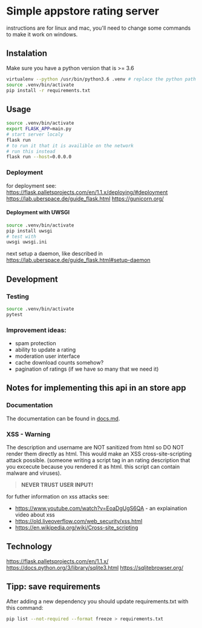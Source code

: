 # Simple appstore rating server

instructions are for linux and mac, you'll need to change some commands to make it work on windows.

## Instalation

Make sure you have a python version that is >= 3.6 

```bash
virtualenv --python /usr/bin/python3.6 .venv # replace the python path to your python version
source .venv/bin/activate
pip install -r requirements.txt
```

## Usage

```bash
source .venv/bin/activate
export FLASK_APP=main.py
# start server localy
flask run
# to run it that it is availible on the network
# run this instead
flask run --host=0.0.0.0
```

### Deployment

for deployment see:
https://flask.palletsprojects.com/en/1.1.x/deploying/#deployment
https://lab.uberspace.de/guide_flask.html
https://gunicorn.org/

#### Deployment with UWSGI

```sh
source .venv/bin/activate
pip install uwsgi
# test with
uwsgi uwsgi.ini
```

next setup a daemon, like described in https://lab.uberspace.de/guide_flask.html#setup-daemon

## Development

### Testing

```bash
source .venv/bin/activate
pytest
```

### Improvement ideas:

- spam protection
- ability to update a rating
- moderation user interface
- cache download counts somehow?
- pagination of ratings (if we have so many that we need it)

## Notes for implementing this api in an store app

### Documentation

The documentation can be found in [docs.md](./docs.md).

### XSS - Warning

The description and username are NOT sanitized from html so DO NOT render them directly as html.
This would make an XSS cross-site-scripting attack possible. (someone writing a script tag in an rating description that you excecute because you rendered it as html. this script can contain malware and viruses).

> **NEVER TRUST USER INPUT!**

for futher information on xss attacks see:

- https://www.youtube.com/watch?v=EoaDgUgS6QA - an explaination video about xss
- https://old.liveoverflow.com/web_security/xss.html
- https://en.wikipedia.org/wiki/Cross-site_scripting

## Technology

https://flask.palletsprojects.com/en/1.1.x/
https://docs.python.org/3/library/sqlite3.html
https://sqlitebrowser.org/

## Tipp: save requirements

After adding a new dependency you should update requirements.txt with this command:

```sh
pip list --not-required --format freeze > requirements.txt
```
